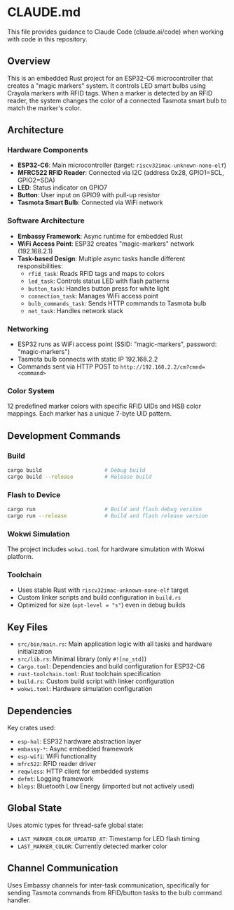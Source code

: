 # CLAUDE.md

This file provides guidance to Claude Code (claude.ai/code) when working with code in this repository.

## Overview

This is an embedded Rust project for an ESP32-C6 microcontroller that creates a "magic markers" system. It controls LED smart bulbs using Crayola markers with RFID tags. When a marker is detected by an RFID reader, the system changes the color of a connected Tasmota smart bulb to match the marker's color.

## Architecture

### Hardware Components
- **ESP32-C6**: Main microcontroller (target: `riscv32imac-unknown-none-elf`)
- **MFRC522 RFID Reader**: Connected via I2C (address 0x28, GPIO1=SCL, GPIO2=SDA)
- **LED**: Status indicator on GPIO7
- **Button**: User input on GPIO9 with pull-up resistor
- **Tasmota Smart Bulb**: Connected via WiFi network

### Software Architecture
- **Embassy Framework**: Async runtime for embedded Rust
- **WiFi Access Point**: ESP32 creates "magic-markers" network (192.168.2.1)
- **Task-based Design**: Multiple async tasks handle different responsibilities:
  - `rfid_task`: Reads RFID tags and maps to colors
  - `led_task`: Controls status LED with flash patterns
  - `button_task`: Handles button press for white light
  - `connection_task`: Manages WiFi access point
  - `bulb_commands_task`: Sends HTTP commands to Tasmota bulb
  - `net_task`: Handles network stack

### Networking
- ESP32 runs as WiFi access point (SSID: "magic-markers", password: "magic-markers")
- Tasmota bulb connects with static IP 192.168.2.2
- Commands sent via HTTP POST to `http://192.168.2.2/cm?cmnd=<command>`

### Color System
12 predefined marker colors with specific RFID UIDs and HSB color mappings. Each marker has a unique 7-byte UID pattern.

## Development Commands

### Build
```bash
cargo build                    # Debug build
cargo build --release          # Release build
```

### Flash to Device
```bash
cargo run                      # Build and flash debug version
cargo run --release            # Build and flash release version
```

### Wokwi Simulation
The project includes `wokwi.toml` for hardware simulation with Wokwi platform.

### Toolchain
- Uses stable Rust with `riscv32imac-unknown-none-elf` target
- Custom linker scripts and build configuration in `build.rs`
- Optimized for size (`opt-level = "s"`) even in debug builds

## Key Files
- `src/bin/main.rs`: Main application logic with all tasks and hardware initialization
- `src/lib.rs`: Minimal library (only `#![no_std]`)
- `Cargo.toml`: Dependencies and build configuration for ESP32-C6
- `rust-toolchain.toml`: Rust toolchain specification
- `build.rs`: Custom build script with linker configuration
- `wokwi.toml`: Hardware simulation configuration

## Dependencies
Key crates used:
- `esp-hal`: ESP32 hardware abstraction layer
- `embassy-*`: Async embedded framework
- `esp-wifi`: WiFi functionality
- `mfrc522`: RFID reader driver
- `reqwless`: HTTP client for embedded systems
- `defmt`: Logging framework
- `bleps`: Bluetooth Low Energy (imported but not actively used)

## Global State
Uses atomic types for thread-safe global state:
- `LAST_MARKER_COLOR_UPDATED_AT`: Timestamp for LED flash timing
- `LAST_MARKER_COLOR`: Currently detected marker color

## Channel Communication
Uses Embassy channels for inter-task communication, specifically for sending Tasmota commands from RFID/button tasks to the bulb command handler.